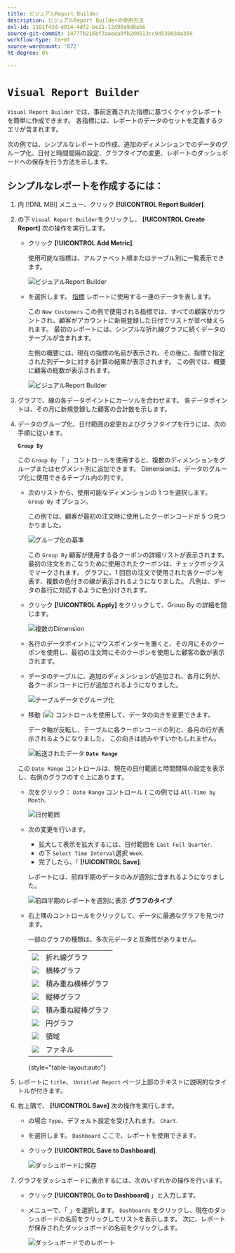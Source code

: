 ```yaml
---
title: ビジュアルReport Builder
description: ビジュアルReport Builderの使用方法
exl-id: 1101f43d-e014-4df2-be21-12d90a9d8a56
source-git-commit: 14777b216bf7aaeea0fb2d0513cc94539034a359
workflow-type: tm+mt
source-wordcount: '672'
ht-degree: 0%

---
```


# `Visual Report Builder`

`Visual Report Builder` では、事前定義された指標に基づくクイックレポートを簡単に作成できます。 各指標には、レポートのデータのセットを定義するクエリが含まれます。

次の例では、シンプルなレポートの作成、追加のディメンションでのデータのグループ化、日付と時間間隔の設定、グラフタイプの変更、レポートのダッシュボードへの保存を行う方法を示します。

## シンプルなレポートを作成するには：

1. 内 [!DNL MBI] メニュー、クリック **[!UICONTROL Report Builder]**.

1. の下 `Visual Report Builder`をクリックし、 **[!UICONTROL Create Report]** 次の操作を実行します。

   * クリック **[!UICONTROL Add Metric]**.

      使用可能な指標は、アルファベット順またはテーブル別に一覧表示できます。

      ![ビジュアルReport Builder](../../assets/magento-bi-visual-report-builder-add-metric.png)

   * を選択します。 [指標](../../data-user/reports/ess-manage-data-metrics.md) レポートに使用する一連のデータを表します。

      この `New Customers` この例で使用される指標では、すべての顧客がカウントされ、顧客がアカウントに新規登録した日付でリストが並べ替えられます。 最初のレポートには、シンプルな折れ線グラフに続くデータのテーブルが含まれます。

      左側の概要には、現在の指標の名前が表示され、その後に、指標で指定された列データに対する計算の結果が表示されます。 この例では、概要に顧客の総数が表示されます。

      ![ビジュアルReport Builder](../../assets/magento-bi-report-builder-untitled.png)

1. グラフで、線の各データポイントにカーソルを合わせます。 各データポイントは、その月に新規登録した顧客の合計数を示します。

1. データのグループ化、日付範囲の変更およびグラフタイプを行うには、次の手順に従います。

   **`Group By`**

   この `Group By` 「 」コントロールを使用すると、複数のディメンションをグループまたはセグメント別に追加できます。 Dimensionは、データのグループ化に使用できるテーブル内の列です。

   * 次のリストから、使用可能なディメンションの 1 つを選択します。 `Group By` オプション。

      この例では、顧客が最初の注文時に使用したクーポンコードが 5 つ見つかりました。

      ![グループ化の基準](../../assets/magento-bi-report-builder-group-by-dimensions.png)

      この `Group By` 顧客が使用する各クーポンの詳細リストが表示されます。 最初の注文をおこなうために使用されたクーポンは、チェックボックスでマークされます。 グラフに、1 回目の注文で使用された各クーポンを表す、複数の色付きの線が表示されるようになりました。 凡例は、データの各行に対応するように色分けされます。

   * クリック **[!UICONTROL Apply]** をクリックして、Group By の詳細を閉じます。

      ![複数のDimension](../../assets/magento-bi-report-builder-group-by-dimension-detail.png)

   * 各行のデータポイントにマウスポインターを置くと、その月にそのクーポンを使用し、最初の注文時にそのクーポンを使用した顧客の数が表示されます。

   * データのテーブルに、追加のディメンションが追加され、各月に列が、各クーポンコードに行が追加されるようになりました。

      ![テーブルデータでグループ化](../../assets/magento-bi-report-builder-group-by-table-data.png)

   * 移動 (![](../../assets/magento-bi-btn-transpose.png)) コントロールを使用して、データの向きを変更できます。

      データ軸が反転し、テーブルに各クーポンコードの列と、各月の行が表示されるようになりました。 この向きは読みやすいかもしれません。

      ![転送されたデータ](../../assets/magento-bi-report-builder-group-by-table-data-transposed.png)
   **`Date Range`**

   この `Date Range` コントロールは、現在の日付範囲と時間間隔の設定を表示し、右側のグラフのすぐ上にあります。

   * 次をクリック： `Date Range` コントロール ( この例では `All-Time by Month`.

      ![日付範囲](../../assets/magento-bi-report-builder-date-range.png)

   * 次の変更を行います。

      * 拡大して表示を拡大するには、日付範囲を `Last Full Quarter`.
      * の下 `Select Time Interval`選択 `Week`.
      * 完了したら、「 **[!UICONTROL Save]**.

      レポートには、前四半期のデータのみが週別に含まれるようになりました。

      ![前四半期のレポートを週別に表示](../../assets/magento-bi-report-builder-date-range-quarter-by-week-chart.png)
   **グラフのタイプ**

   * 右上隅のコントロールをクリックして、データに最適なグラフを見つけます。

      一部のグラフの種類は、多次元データと互換性がありません。

      |  |  |
      |-----|-----|
      | ![](../../assets/magento-bi-btn-chart-line.png) | 折れ線グラフ |
      | ![](../../assets/magento-bi-btn-chart-horz-bar.png) | 横棒グラフ |
      | ![](../../assets/magento-bi-btn-chart-horz-stacked-bar.png) | 積み重ね横棒グラフ |
      | ![](../../assets/magento-bi-btn-chart-vert-bar.png) | 縦棒グラフ |
      | ![](../../assets/magento-bi-btn-chart-vert-stacked-bar.png) | 積み重ね縦棒グラフ |
      | ![](../../assets/magento-bi-btn-chart-pie.png) | 円グラフ |
      | ![](../../assets/magento-bi-btn-chart-area.png) | 領域 |
      | ![](../../assets/magento-bi-btn-chart-funnel.png) | ファネル |

      {style="table-layout:auto"}




1. レポートに `title`、 `Untitled Report` ページ上部のテキストに説明的なタイトルが付きます。

1. 右上隅で、 **[!UICONTROL Save]** 次の操作を実行します。

   * の場合 `Type`、デフォルト設定を受け入れます。 `Chart`.

   * を選択します。 `Dashboard` ここで、レポートを使用できます。

   * クリック **[!UICONTROL Save to Dashboard]**.

      ![ダッシュボードに保存](../../assets/magento-bi-report-builder-save-to-dashboard.png)

1. グラフをダッシュボードに表示するには、次のいずれかの操作を行います。

   * クリック **[!UICONTROL Go to Dashboard]** 」と入力します。

   * メニューで、「 」を選択します。 `Dashboards` をクリックし、現在のダッシュボードの名前をクリックしてリストを表示します。 次に、レポートが保存されたダッシュボードの名前をクリックします。

      ![ダッシュボードでのレポート](../../assets/magento-bi-report-builder-my-dashboard.png)
